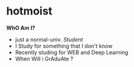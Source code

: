 # hotmoist

**WhO Am I?**
 - just a normal-univ. *Student*
 - I Study for something that I don't know
 - Recently studing for WEB and Deep Learning
 - When Will i GrAduAte ?
